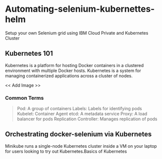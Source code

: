 # Automating-selenium-kubernettes-helm
Setup your own Selenium grid using IBM Cloud Private and Kubernetes Cluster

## Kubernetes 101
Kubernetes is a platform for hosting Docker containers in a clustered environment with multiple Docker hosts. Kubernetes is a system for managing containerized applications across a cluster of nodes.

<< Add Image >>


### Common Terms
> Pod: A group of containers
> Labels: Labels for identifying pods
> Kubelet: Container Agent
> etcd: A metadata service
> Proxy: A load balancer for pods
> Replication Controller: Manages replication of pods

## Orchestrating docker-selenium via Kubernetes

Minikube runs a single-node Kubernetes cluster inside a VM on your laptop for users looking to try out Kubernetes.Basics of Kubernetes

